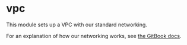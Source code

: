 # vpc

This module sets up a VPC with our standard networking.

For an explanation of how our networking works, see [the GitBook docs](https://docs.wellcomecollection.org/aws-account-setup/networking/our-vpc-setup).